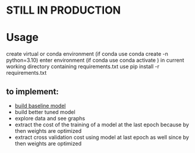 # **STILL IN PRODUCTION**

# Usage
create virtual or conda environment (if conda use conda create -n <env name> python=3.10) enter environment (if conda use conda activate <env name>) in current working directory containing requirements.txt use pip install -r requirements.txt

## to implement:
- <u> build baseline model </u>
- build better tuned model
- explore data and see graphs
- extract the cost of the training of a model at the last epoch because by then weights are optimized
- extract cross validation cost using model at last epoch as well since by then weights are optimized